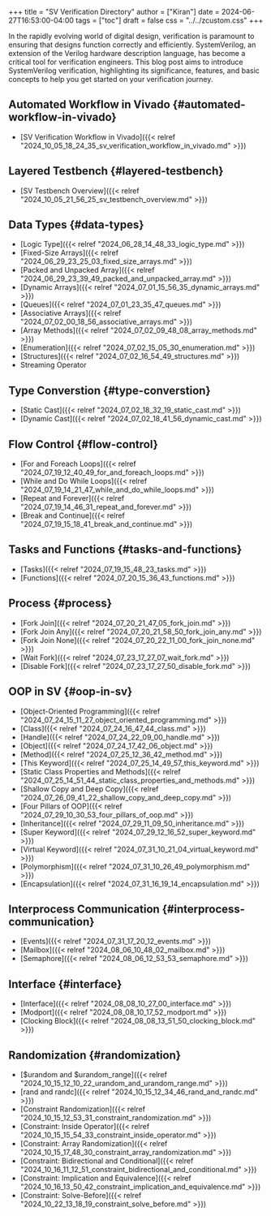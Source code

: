 +++
title = "SV Verification Directory"
author = ["Kiran"]
date = 2024-06-27T16:53:00-04:00
tags = ["toc"]
draft = false
css = "../../zcustom.css"
+++

In the rapidly evolving world of digital design, verification is paramount to ensuring that designs function correctly and efficiently. SystemVerilog, an extension of the Verilog hardware description language, has become a critical tool for verification engineers. This blog post aims to introduce SystemVerilog verification, highlighting its significance, features, and basic concepts to help you get started on your verification journey.


## Automated Workflow in Vivado {#automated-workflow-in-vivado}

-   [SV Verification Workflow in Vivado]({{< relref "2024_10_05_18_24_35_sv_verification_workflow_in_vivado.md" >}})


## Layered Testbench {#layered-testbench}

-   [SV Testbench Overview]({{< relref "2024_10_05_21_56_25_sv_testbench_overview.md" >}})


## Data Types {#data-types}

-   [Logic Type]({{< relref "2024_06_28_14_48_33_logic_type.md" >}})
-   [Fixed-Size Arrays]({{< relref "2024_06_29_23_25_03_fixed_size_arrays.md" >}})
-   [Packed and Unpacked Array]({{< relref "2024_06_29_23_39_49_packed_and_unpacked_array.md" >}})
-   [Dynamic Arrays]({{< relref "2024_07_01_15_56_35_dynamic_arrays.md" >}})
-   [Queues]({{< relref "2024_07_01_23_35_47_queues.md" >}})
-   [Associative Arrays]({{< relref "2024_07_02_00_18_56_associative_arrays.md" >}})
-   [Array Methods]({{< relref "2024_07_02_09_48_08_array_methods.md" >}})
-   [Enumeration]({{< relref "2024_07_02_15_05_30_enumeration.md" >}})
-   [Structures]({{< relref "2024_07_02_16_54_49_structures.md" >}})
-   Streaming Operator


## Type Converstion {#type-converstion}

-   [Static Cast]({{< relref "2024_07_02_18_32_19_static_cast.md" >}})
-   [Dynamic Cast]({{< relref "2024_07_02_18_41_56_dynamic_cast.md" >}})


## Flow Control {#flow-control}

-   [For and Foreach Loops]({{< relref "2024_07_19_12_40_49_for_and_foreach_loops.md" >}})
-   [While and Do While Loops]({{< relref "2024_07_19_14_21_47_while_and_do_while_loops.md" >}})
-   [Repeat and Forever]({{< relref "2024_07_19_14_46_31_repeat_and_forever.md" >}})
-   [Break and Continue]({{< relref "2024_07_19_15_18_41_break_and_continue.md" >}})


## Tasks and Functions {#tasks-and-functions}

-   [Tasks]({{< relref "2024_07_19_15_48_23_tasks.md" >}})
-   [Functions]({{< relref "2024_07_20_15_36_43_functions.md" >}})


## Process {#process}

-   [Fork Join]({{< relref "2024_07_20_21_47_05_fork_join.md" >}})
-   [Fork Join Any]({{< relref "2024_07_20_21_58_50_fork_join_any.md" >}})
-   [Fork Join None]({{< relref "2024_07_20_22_11_00_fork_join_none.md" >}})
-   [Wait Fork]({{< relref "2024_07_23_17_27_07_wait_fork.md" >}})
-   [Disable Fork]({{< relref "2024_07_23_17_27_50_disable_fork.md" >}})


## OOP in SV {#oop-in-sv}

-   [Object-Oriented Programming]({{< relref "2024_07_24_15_11_27_object_oriented_programming.md" >}})
-   [Class]({{< relref "2024_07_24_16_47_44_class.md" >}})
-   [Handle]({{< relref "2024_07_24_22_09_00_handle.md" >}})
-   [Object]({{< relref "2024_07_24_17_42_06_object.md" >}})
-   [Method]({{< relref "2024_07_25_12_36_42_method.md" >}})
-   [This Keyword]({{< relref "2024_07_25_14_49_57_this_keyword.md" >}})
-   [Static Class Properties and Methods]({{< relref "2024_07_25_14_51_44_static_class_properties_and_methods.md" >}})
-   [Shallow Copy and Deep Copy]({{< relref "2024_07_26_09_41_22_shallow_copy_and_deep_copy.md" >}})
-   [Four Pillars of OOP]({{< relref "2024_07_29_10_30_53_four_pillars_of_oop.md" >}})
-   [Inheritance]({{< relref "2024_07_29_11_09_50_inheritance.md" >}})
-   [Super Keyword]({{< relref "2024_07_29_12_16_52_super_keyword.md" >}})
-   [Virtual Keyword]({{< relref "2024_07_31_10_21_04_virtual_keyword.md" >}})
-   [Polymorphism]({{< relref "2024_07_31_10_26_49_polymorphism.md" >}})
-   [Encapsulation]({{< relref "2024_07_31_16_19_14_encapsulation.md" >}})


## Interprocess Communication {#interprocess-communication}

-   [Events]({{< relref "2024_07_31_17_20_12_events.md" >}})
-   [Mailbox]({{< relref "2024_08_06_10_48_02_mailbox.md" >}})
-   [Semaphore]({{< relref "2024_08_06_12_53_53_semaphore.md" >}})


## Interface {#interface}

-   [Interface]({{< relref "2024_08_08_10_27_00_interface.md" >}})
-   [Modport]({{< relref "2024_08_08_10_17_52_modport.md" >}})
-   [Clocking Block]({{< relref "2024_08_08_13_51_50_clocking_block.md" >}})


## Randomization {#randomization}

-   [$urandom and $urandom_range]({{< relref "2024_10_15_12_10_22_urandom_and_urandom_range.md" >}})
-   [rand and randc]({{< relref "2024_10_15_12_34_46_rand_and_randc.md" >}})
-   [Constraint Randomization]({{< relref "2024_10_15_12_53_31_constraint_randomization.md" >}})
-   [Constraint: Inside Operator]({{< relref "2024_10_15_15_54_33_constraint_inside_operator.md" >}})
-   [Constraint: Array Randomization]({{< relref "2024_10_15_17_48_30_constraint_array_randomization.md" >}})
-   [Constraint: Bidirectional and Conditional]({{< relref "2024_10_16_11_12_51_constraint_bidirectional_and_conditional.md" >}})
-   [Constraint: Implication and Equivalence]({{< relref "2024_10_16_13_50_42_constraint_implication_and_equivalence.md" >}})
-   [Constraint: Solve-Before]({{< relref "2024_10_22_13_18_19_constraint_solve_before.md" >}})
